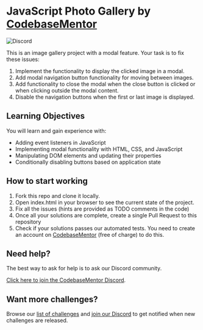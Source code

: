 # JavaScript Photo Gallery by [CodebaseMentor](https://codebasementor.com)

![Discord](https://img.shields.io/discord/968893691769000027?color=7289da&label=Discord&logo=discord&logoColor=white&style=for-the-badge)

This is an image gallery project with a modal feature. Your task is to fix these issues:

1. Implement the functionality to display the clicked image in a modal.
1. Add modal navigation button functionality for moving between images.
1. Add functionality to close the modal when the close button is clicked or when clicking outside the modal content.
1. Disable the navigation buttons when the first or last image is displayed.

## Learning Objectives

You will learn and gain experience with:

- Adding event listeners in JavaScript
- Implementing modal functionality with HTML, CSS, and JavaScript
- Manipulating DOM elements and updating their properties
- Conditionally disabling buttons based on application state

## How to start working

1. Fork this repo and clone it locally.
1. Open index.html in your browser to see the current state of the project.
1. Fix all the issues (hints are provided as TODO comments in the code)
1. Once all your solutions are complete, create a single Pull Request to this repository
1. Check if your solutions passes our automated tests. You need to create an account on [CodebaseMentor](https://www.codebasementor.com) (free of charge) to do this.

## Need help?

The best way to ask for help is to ask our Discord community.

[Click here to join the CodebaseMentor Discord](https://discord.gg/7cAkUcKbjB).

## Want more challenges?

Browse our [list of challenges](https://app.codebasementor.com/) and [join our Discord](https://discord.gg/6VsSMZaM7q) to get notified when new challenges are released.
